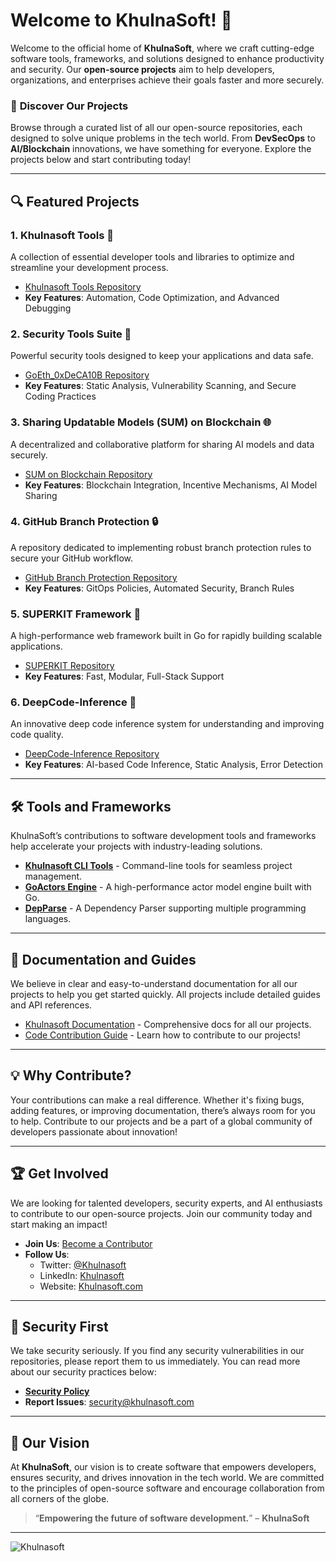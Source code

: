 # Welcome to **KhulnaSoft**! 🚀

Welcome to the official home of **KhulnaSoft**, where we craft cutting-edge software tools, frameworks, and solutions designed to enhance productivity and security. Our **open-source projects** aim to help developers, organizations, and enterprises achieve their goals faster and more securely.

### 🌟 **Discover Our Projects**
Browse through a curated list of all our open-source repositories, each designed to solve unique problems in the tech world. From **DevSecOps** to **AI/Blockchain** innovations, we have something for everyone. Explore the projects below and start contributing today!

---

## 🔍 **Featured Projects**

### 1. **Khulnasoft Tools** 🔧
A collection of essential developer tools and libraries to optimize and streamline your development process.
- [Khulnasoft Tools Repository](https://github.com/khulnasoft)
- **Key Features**: Automation, Code Optimization, and Advanced Debugging

### 2. **Security Tools Suite** 🔐
Powerful security tools designed to keep your applications and data safe.
- [GoEth_0xDeCA10B Repository](https://github.com/khulnasoft/GoEth_0xDeCA10B)
- **Key Features**: Static Analysis, Vulnerability Scanning, and Secure Coding Practices

### 3. **Sharing Updatable Models (SUM) on Blockchain** 🌐
A decentralized and collaborative platform for sharing AI models and data securely.
- [SUM on Blockchain Repository](https://github.com/0xDeCA10B/REPO)
- **Key Features**: Blockchain Integration, Incentive Mechanisms, AI Model Sharing

### 4. **GitHub Branch Protection** 🔒
A repository dedicated to implementing robust branch protection rules to secure your GitHub workflow.
- [GitHub Branch Protection Repository](https://github.com/khulnasoft/github-branch-protection)
- **Key Features**: GitOps Policies, Automated Security, Branch Rules

### 5. **SUPERKIT Framework** 🚀
A high-performance web framework built in Go for rapidly building scalable applications.
- [SUPERKIT Repository](https://github.com/khulnasoft/superkit)
- **Key Features**: Fast, Modular, Full-Stack Support

### 6. **DeepCode-Inference** 🤖
An innovative deep code inference system for understanding and improving code quality.
- [DeepCode-Inference Repository](https://github.com/khulnasoft/deepcode-inference)
- **Key Features**: AI-based Code Inference, Static Analysis, Error Detection

---

## 🛠️ **Tools and Frameworks**
KhulnaSoft’s contributions to software development tools and frameworks help accelerate your projects with industry-leading solutions.

- **[Khulnasoft CLI Tools](https://github.com/khulnasoft/cli-tools)** - Command-line tools for seamless project management.
- **[GoActors Engine](https://github.com/khulnasoft/go-actors)** - A high-performance actor model engine built with Go.
- **[DepParse](https://github.com/khulnasoft/depparse)** - A Dependency Parser supporting multiple programming languages.

---

## 📖 **Documentation and Guides**
We believe in clear and easy-to-understand documentation for all our projects to help you get started quickly. All projects include detailed guides and API references.

- [Khulnasoft Documentation](https://khulnasoft.com/docs) - Comprehensive docs for all our projects.
- [Code Contribution Guide](https://github.com/khulnasoft/CONTRIBUTING.md) - Learn how to contribute to our projects!

---

## 💡 **Why Contribute?**
Your contributions can make a real difference. Whether it's fixing bugs, adding features, or improving documentation, there’s always room for you to help. Contribute to our projects and be a part of a global community of developers passionate about innovation!

---

## 🏆 **Get Involved**
We are looking for talented developers, security experts, and AI enthusiasts to contribute to our open-source projects. Join our community today and start making an impact!

- **Join Us**: [Become a Contributor](https://github.com/khulnasoft/CONTRIBUTING.md)
- **Follow Us**:
  - Twitter: [@Khulnasoft](https://twitter.com/khulnasoft)
  - LinkedIn: [Khulnasoft](https://www.linkedin.com/company/khulnasoft)
  - Website: [Khulnasoft.com](https://khulnasoft.com)

---

## 🚨 **Security First**
We take security seriously. If you find any security vulnerabilities in our repositories, please report them to us immediately. You can read more about our security practices below:

- **[Security Policy](https://github.com/khulnasoft/SECURITY.md)**
- **Report Issues**: [security@khulnasoft.com](mailto:security@khulnasoft.com)

---

## 🎯 **Our Vision**

At **KhulnaSoft**, our vision is to create software that empowers developers, ensures security, and drives innovation in the tech world. We are committed to the principles of open-source software and encourage collaboration from all corners of the globe.

> “**Empowering the future of software development.**” – **KhulnaSoft**

---

![Khulnasoft](https://your-logo-image-url.com)

